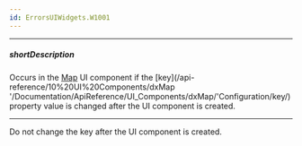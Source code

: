 ```yaml
---
id: ErrorsUIWidgets.W1001
---
```

---
##### shortDescription
Occurs in the [Map](/api-reference/10%20UI%20Components/dxMap '/Documentation/ApiReference/UI_Components/dxMap/') UI component if the [key](/api-reference/10%20UI%20Components/dxMap '/Documentation/ApiReference/UI_Components/dxMap/'Configuration/key/) property value is changed after the UI component is created.

---
Do not change the key after the UI component is created.